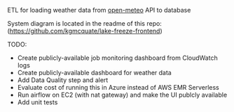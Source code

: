 ETL for loading weather data from [open-meteo](https://open-meteo.com/) API to database

System diagram is located in the readme of this repo: (https://github.com/kgmcquate/lake-freeze-frontend)

TODO:
- Create publicly-available job monitoring dashboard from CloudWatch logs
- Create publicly-available dashboard for weather data
- Add Data Quality step and alert
- Evaluate cost of running this in Azure instead of AWS EMR Serverless
- Run airflow on EC2 (with nat gateway) and make the UI publcly available
- Add unit tests

